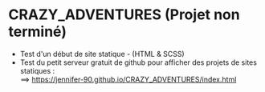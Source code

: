 # CRAZY_ADVENTURES (Projet non terminé)
- Test d'un début de site statique - (HTML &amp; SCSS)
- Test du petit serveur gratuit de github pour afficher des projets de sites statiques : <br>
==> https://jennifer-90.github.io/CRAZY_ADVENTURES/index.html
